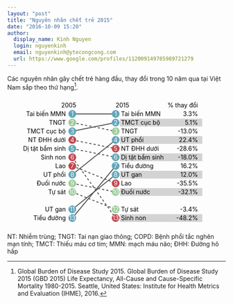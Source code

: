 ```yaml
---
layout: "post"
title: "Nguyên nhân chết trẻ 2015"
date: "2016-10-09 15:20"
author:
  display_name: Kinh Nguyen
  login: nguyenkinh
  email: nguyenkinh@ytecongcong.com
  url: https://www.google.com/profiles/112009149785989721279
---
```


Các nguyên nhân gây chết trẻ hàng đầu, thay đổi trong 10 năm qua tại Việt Nam sắp theo thứ hạng[^1].

<svg id="yll-arrow-chart-arrow-diagram" class="arrow-chart-svg" preserveAspectRatio="none" width="100%" height="300">
<g id="yll-arrow-chart-trs-g" transform="translate(150, 0)">
<g id="yll-arrow-chart-header-rank-2005-tt">
  <text y="20" x="9" text-anchor="end" dy=".35em">2005</text></g>
<g id="yll-arrow-chart-header-rank-2015-tt">
  <text y="20" x="100" text-anchor="start" dy=".35em">2015</text></g>
<g id="yll-arrow-chart-header-percent-change-tt">
  <text y="20" x="290" text-anchor="end" dy=".35em">% thay đổi</text></g>
<g id="yll-arrow-chart-lines">
  <line id="yll-arrow-chart-line-494" x1="0" x2="100" y1="40" y2="40" stroke="#4c4c4e" stroke-width="2" stroke-dasharray="none"></line>
  <line id="yll-arrow-chart-line-689" x1="0" x2="100" y1="60" y2="80" stroke="#4c4c4e" stroke-width="2" stroke-dasharray="5px, 5px"></line>
  <line id="yll-arrow-chart-line-493" x1="0" x2="100" y1="80" y2="60" stroke="#4c4c4e" stroke-width="2" stroke-dasharray="none"></line>
  <line id="yll-arrow-chart-line-322" x1="0" x2="100" y1="100" y2="120" stroke="#4c4c4e" stroke-width="2" stroke-dasharray="5px, 5px"></line>
  <line id="yll-arrow-chart-line-641" x1="0" x2="100" y1="120" y2="140" stroke="#4c4c4e" stroke-width="2" stroke-dasharray="5px, 5px"></line>
  <line id="yll-arrow-chart-line-381" x1="0" x2="100" y1="140" y2="280" stroke="#4c4c4e" stroke-width="2" stroke-dasharray="5px, 5px"></line>
  <line id="yll-arrow-chart-line-297" x1="0" x2="100" y1="160" y2="200" stroke="#4c4c4e" stroke-width="2" stroke-dasharray="5px, 5px"></line>
  <line id="yll-arrow-chart-line-426" x1="0" x2="100" y1="180" y2="100" stroke="#4c4c4e" stroke-width="2" stroke-dasharray="none"></line>
  <line id="yll-arrow-chart-line-698" x1="0" x2="100" y1="200" y2="220" stroke="#4c4c4e" stroke-width="2" stroke-dasharray="5px, 5px"></line>
  <line id="yll-arrow-chart-line-718" x1="0" x2="100" y1="220" y2="260" stroke="#4c4c4e" stroke-width="2" stroke-dasharray="5px, 5px"></line></g>
<g id="yll-arrow-chart-lines">
  <line id="yll-arrow-chart-line-417" x1="0" x2="100" y1="260" y2="180" stroke="#4c4c4e" stroke-width="2" stroke-dasharray="none"></line>
  <line id="yll-arrow-chart-line-587" x1="0" x2="100" y1="280" y2="160" stroke="#4c4c4e" stroke-width="2" stroke-dasharray="none"></line></g>
<g id="yll-arrow-chart-circles-tt">
<g id="yll-arrow-chart-row-tt-0">
  <text y="40" x="-15" text-anchor="end" dy=".35em">Tai biến MMN</text>
<g>
  <circle id="yll-arrow-chart-circle-2005-494" cx="0" cy="40" r="9" style="fill: rgb(98, 167, 185);"></circle>
  <text y="40" x="0" text-anchor="middle" dy=".35em" fill="#ffffff">1</text></g>
<g>
  <circle id="yll-arrow-chart-circle-2015-494" cx="100" cy="40" r="9" style="fill: rgb(98, 167, 185);"></circle>
  <text y="40" x="100" text-anchor="middle" dy=".35em" fill="#ffffff">1</text></g>
<g>
  <rect y="31" x="110" width="190" height="18" fill="#d3d3d3" style="visibility: hidden;"></rect>
  <text y="40" x="112.5" text-anchor="start" dy=".35em">Tai biến MMN</text>
  <text y="40" x="290" text-anchor="end" dy=".35em">3.3%</text></g></g>
<g id="yll-arrow-chart-row-tt-1">
  <text y="60" x="-15" text-anchor="end" dy=".35em">TNGT</text>
<g>
  <circle id="yll-arrow-chart-circle-2005-689" cx="0" cy="60" r="9" style="fill: rgb(157, 203, 156);"></circle>
  <text y="60" x="0" text-anchor="middle" dy=".35em" fill="#ffffff">2</text></g>
<g>
  <circle id="yll-arrow-chart-circle-2015-493" cx="100" cy="60" r="9" style="fill: rgb(98, 167, 185);"></circle>
  <text y="60" x="100" text-anchor="middle" dy=".35em" fill="#ffffff">2</text></g>
<g>
  <rect y="51" x="110" width="190" height="18" fill="#d3d3d3" style="visibility: visible;"></rect>
  <text y="60" x="112.5" text-anchor="start" dy=".35em">TMCT cục bộ</text>
  <text y="60" x="290" text-anchor="end" dy=".35em">5.1%</text></g></g>
<g id="yll-arrow-chart-row-tt-2">
  <text y="80" x="-15" text-anchor="end" dy=".35em">TMCT cục bộ</text>
<g>
  <circle id="yll-arrow-chart-circle-2005-493" cx="0" cy="80" r="9" style="fill: rgb(98, 167, 185);"></circle>
  <text y="80" x="0" text-anchor="middle" dy=".35em" fill="#ffffff">3</text></g>
<g>
  <circle id="yll-arrow-chart-circle-2015-689" cx="100" cy="80" r="9" style="fill: rgb(157, 203, 156);"></circle>
  <text y="80" x="100" text-anchor="middle" dy=".35em" fill="#ffffff">3</text></g>
<g>
  <rect y="71" x="110" width="190" height="18" fill="#d3d3d3" style="visibility: hidden;"></rect>
  <text y="80" x="112.5" text-anchor="start" dy=".35em">TNGT</text>
  <text y="80" x="290" text-anchor="end" dy=".35em">-13.0%</text></g></g>
<g id="yll-arrow-chart-row-tt-3">
  <text y="100" x="-15" text-anchor="end" dy=".35em">NT ĐHH dưới</text>
<g>
  <circle id="yll-arrow-chart-circle-2005-322" cx="0" cy="100" r="9" style="fill: rgb(194, 70, 79);"></circle>
  <text y="100" x="0" text-anchor="middle" dy=".35em" fill="#ffffff">4</text></g>
<g>
  <circle id="yll-arrow-chart-circle-2015-426" cx="100" cy="100" r="9" style="fill: rgb(98, 167, 185);"></circle>
  <text y="100" x="100" text-anchor="middle" dy=".35em" fill="#ffffff">4</text></g>
<g>
  <rect y="91" x="110" width="190" height="18" fill="#d3d3d3" style="visibility: visible;"></rect>
  <text y="100" x="112.5" text-anchor="start" dy=".35em">UT phổi</text>
  <text y="100" x="290" text-anchor="end" dy=".35em">22.4%</text></g></g>
<g id="yll-arrow-chart-row-tt-4">
  <text y="120" x="-15" text-anchor="end" dy=".35em">Dị tật bẩm sinh</text>
<g>
  <circle id="yll-arrow-chart-circle-2005-641" cx="0" cy="120" r="9" style="fill: rgb(98, 167, 185);"></circle>
  <text y="120" x="0" text-anchor="middle" dy=".35em" fill="#ffffff">5</text></g>
<g>
  <circle id="yll-arrow-chart-circle-2015-322" cx="100" cy="120" r="9" style="fill: rgb(194, 70, 79);"></circle>
  <text y="120" x="100" text-anchor="middle" dy=".35em" fill="#ffffff">5</text></g>
<g>
  <rect y="111" x="110" width="190" height="18" fill="#d3d3d3" style="visibility: hidden;"></rect>
  <text y="120" x="112.5" text-anchor="start" dy=".35em">NT ĐHH dưới</text>
  <text y="120" x="290" text-anchor="end" dy=".35em">-28.6%</text></g></g>
<g id="yll-arrow-chart-row-tt-5">
  <text y="140" x="-15" text-anchor="end" dy=".35em">Sinh non</text>
<g>
  <circle id="yll-arrow-chart-circle-2005-381" cx="0" cy="140" r="9" style="fill: rgb(194, 70, 79);"></circle>
  <text y="140" x="0" text-anchor="middle" dy=".35em" fill="#ffffff">6</text></g>
<g>
  <circle id="yll-arrow-chart-circle-2015-641" cx="100" cy="140" r="9" style="fill: rgb(98, 167, 185);"></circle>
  <text y="140" x="100" text-anchor="middle" dy=".35em" fill="#ffffff">6</text></g>
<g>
  <rect y="131" x="110" width="190" height="18" fill="#d3d3d3" style="visibility: visible;"></rect>
  <text y="140" x="112.5" text-anchor="start" dy=".35em">Dị tật bẩm sinh</text>
  <text y="140" x="290" text-anchor="end" dy=".35em">-18.0%</text></g></g>
<g id="yll-arrow-chart-row-tt-6">
  <text y="160" x="-15" text-anchor="end" dy=".35em">Lao</text>
<g>
  <circle id="yll-arrow-chart-circle-2005-297" cx="0" cy="160" r="9" style="fill: rgb(194, 70, 79);"></circle>
  <text y="160" x="0" text-anchor="middle" dy=".35em" fill="#ffffff">7</text></g>
<g>
  <circle id="yll-arrow-chart-circle-2015-587" cx="100" cy="160" r="9" style="fill: rgb(98, 167, 185);"></circle>
  <text y="160" x="100" text-anchor="middle" dy=".35em" fill="#ffffff">7</text></g>
<g>
  <rect y="151" x="110" width="190" height="18" fill="#d3d3d3" style="visibility: hidden;"></rect>
  <text y="160" x="112.5" text-anchor="start" dy=".35em">Tiểu đường</text>
  <text y="160" x="290" text-anchor="end" dy=".35em">16.2%</text></g></g>
<g id="yll-arrow-chart-row-tt-7">
  <text y="180" x="-15" text-anchor="end" dy=".35em">UT phổi</text>
<g>
  <circle id="yll-arrow-chart-circle-2005-426" cx="0" cy="180" r="9" style="fill: rgb(98, 167, 185);"></circle>
  <text y="180" x="0" text-anchor="middle" dy=".35em" fill="#ffffff">8</text></g>
<g>
  <circle id="yll-arrow-chart-circle-2015-417" cx="100" cy="180" r="9" style="fill: rgb(98, 167, 185);"></circle>
  <text y="180" x="100" text-anchor="middle" dy=".35em" fill="#ffffff">8</text></g>
<g>
  <rect y="171" x="110" width="190" height="18" fill="#d3d3d3" style="visibility: visible;"></rect>
  <text y="180" x="112.5" text-anchor="start" dy=".35em">UT gan</text>
  <text y="180" x="290" text-anchor="end" dy=".35em">12.0%</text></g></g>
<g id="yll-arrow-chart-row-tt-8">
  <text y="200" x="-15" text-anchor="end" dy=".35em">Đuối nước</text>
<g>
  <circle id="yll-arrow-chart-circle-2005-698" cx="0" cy="200" r="9" style="fill: rgb(157, 203, 156);"></circle>
  <text y="200" x="0" text-anchor="middle" dy=".35em" fill="#ffffff">9</text></g>
<g>
  <circle id="yll-arrow-chart-circle-2015-297" cx="100" cy="200" r="9" style="fill: rgb(194, 70, 79);"></circle>
  <text y="200" x="100" text-anchor="middle" dy=".35em" fill="#ffffff">9</text></g>
<g>
  <rect y="191" x="110" width="190" height="18" fill="#d3d3d3" style="visibility: hidden;"></rect>
  <text y="200" x="112.5" text-anchor="start" dy=".35em">Lao</text>
  <text y="200" x="290" text-anchor="end" dy=".35em">-35.5%</text></g></g>
<g id="yll-arrow-chart-row-tt-9">
  <text y="220" x="-15" text-anchor="end" dy=".35em">Tự sát</text>
<g>
  <circle id="yll-arrow-chart-circle-2005-718" cx="0" cy="220" r="9" style="fill: rgb(157, 203, 156);"></circle>
  <text y="220" x="0" text-anchor="middle" dy=".35em" fill="#ffffff">10</text></g>
<g>
  <circle id="yll-arrow-chart-circle-2015-698" cx="100" cy="220" r="9" style="fill: rgb(157, 203, 156);"></circle>
  <text y="220" x="100" text-anchor="middle" dy=".35em" fill="#ffffff">10</text></g>
<g>
  <rect y="211" x="110" width="190" height="18" fill="#d3d3d3" style="visibility: visible;"></rect>
  <text y="220" x="112.5" text-anchor="start" dy=".35em">Đuối nước</text>
  <text y="220" x="290" text-anchor="end" dy=".35em">-32.1%</text></g></g></g>
<g id="yll-arrow-chart-circles-o">
<g id="yll-arrow-chart-row-o-0">
  <text y="260" x="-15" text-anchor="end" dy=".35em">UT gan</text>
<g>
  <circle id="yll-arrow-chart-circle-2005-417" cx="0" cy="260" r="9" style="fill: rgb(98, 167, 185);"></circle>
  <text y="260" x="0" text-anchor="middle" dy=".35em" fill="#ffffff">11</text></g>
<g>
  <circle id="yll-arrow-chart-circle-2015-718" cx="100" cy="260" r="9" style="fill: rgb(157, 203, 156);"></circle>
  <text y="260" x="100" text-anchor="middle" dy=".35em" fill="#ffffff">12</text></g>
<g>
  <rect y="251" x="110" width="190" height="18" fill="#d3d3d3" style="visibility: hidden;"></rect>
  <text y="260" x="112.5" text-anchor="start" dy=".35em">Tự sát</text>
  <text y="260" x="290" text-anchor="end" dy=".35em">-3.4%</text></g></g>
<g id="yll-arrow-chart-row-o-1">
  <text y="280" x="-15" text-anchor="end" dy=".35em">Tiểu đường</text>
<g>
  <circle id="yll-arrow-chart-circle-2005-587" cx="0" cy="280" r="9" style="fill: rgb(98, 167, 185);"></circle>
  <text y="280" x="0" text-anchor="middle" dy=".35em" fill="#ffffff">13</text></g>
<g>
  <circle id="yll-arrow-chart-circle-2015-381" cx="100" cy="280" r="9" style="fill: rgb(194, 70, 79);"></circle>
  <text y="280" x="100" text-anchor="middle" dy=".35em" fill="#ffffff">13</text></g>
<g>
  <rect y="271" x="110" width="190" height="18" fill="#d3d3d3" style="visibility: visible;"></rect>
  <text y="280" x="112.5" text-anchor="start" dy=".35em">Sinh non</text>
  <text y="280" x="290" text-anchor="end" dy=".35em">-48.2%</text></g></g></g></g></svg>

NT: Nhiễm trùng; TNGT: Tai nạn giao thông; COPD: Bệnh phổi tắc nghẽn mạn tính; TMCT: Thiếu máu cơ tim; MMN: mạch máu não; ĐHH: Đường hô hấp

[^1]: Global Burden of Disease Study 2015. Global Burden of Disease Study 2015 (GBD 2015) Life Expectancy, All-Cause and Cause-Specific Mortality 1980-2015. Seattle, United States: Institute for Health Metrics and Evaluation (IHME), 2016.
